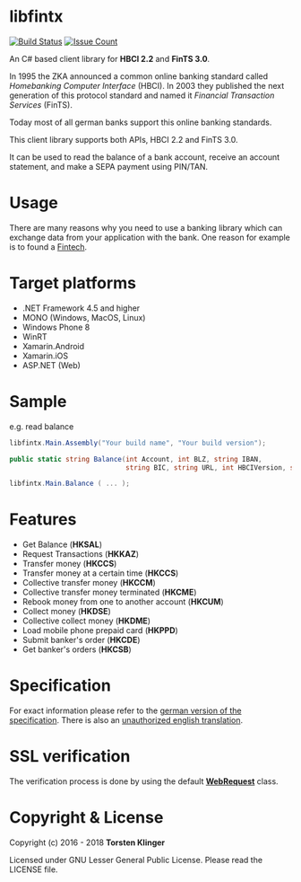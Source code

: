 # libfintx

[![Build Status](https://travis-ci.org/mrklintscher/libfintx.svg?branch=master)](https://travis-ci.org/mrklintscher/libfintx)
[![Issue Count](https://codeclimate.com/github/mrklintscher/libfintx/badges/issue_count.svg)](https://codeclimate.com/github/mrklintscher/libfintx)

An C# based client library for **HBCI 2.2** and **FinTS 3.0**.

In 1995 the ZKA announced a common online banking standard called *Homebanking Computer Interface* (HBCI). In 2003 they published the next generation of this protocol standard and named it *Financial Transaction Services* (FinTS).

Today most of all german banks support this online banking standards.

This client library supports both APIs, HBCI 2.2 and FinTS 3.0.

It can be used to read the balance of a bank account, receive an account statement, and make a SEPA payment using PIN/TAN.

# Usage

There are many reasons why you need to use a banking library which can exchange data from your application with the bank. One reason for example is to found a [Fintech](https://de.wikipedia.org/wiki/Finanztechnologie).

# Target platforms

* .NET Framework 4.5 and higher
* MONO (Windows, MacOS, Linux)
* Windows Phone 8
* WinRT
* Xamarin.Android
* Xamarin.iOS
* ASP.NET (Web)

# Sample

e.g. read balance

```cs
libfintx.Main.Assembly("Your build name", "Your build version");

public static string Balance(int Account, int BLZ, string IBAN, 
                             string BIC, string URL, int HBCIVersion, string UserID, string PIN)

libfintx.Main.Balance ( ... );
```

# Features

* Get Balance (**HKSAL**)
* Request Transactions (**HKKAZ**)
* Transfer money (**HKCCS**)
* Transfer money at a certain time (**HKCCS**)
* Collective transfer money (**HKCCM**)
* Collective transfer money terminated (**HKCME**)
* Rebook money from one to another account (**HKCUM**)
* Collect money (**HKDSE**)
* Collective collect money (**HKDME**)
* Load mobile phone prepaid card (**HKPPD**)
* Submit banker's order (**HKCDE**)
* Get banker's orders (**HKCSB**)

# Specification

For exact information please refer to the [german version of the specification](http://www.hbci-zka.de/spec/spezifikation.htm). There is
also an [unauthorized english translation](http://www.hbci-zka.de/english/specification/engl_2_2.htm).

# SSL verification

The verification process is done by using the default [**WebRequest**](https://msdn.microsoft.com/de-de/library/system.net.webrequest(v=vs.110).aspx) class.

# Copyright & License

Copyright (c) 2016 - 2018 **Torsten Klinger**

Licensed under GNU Lesser General Public License. Please read the LICENSE file.
